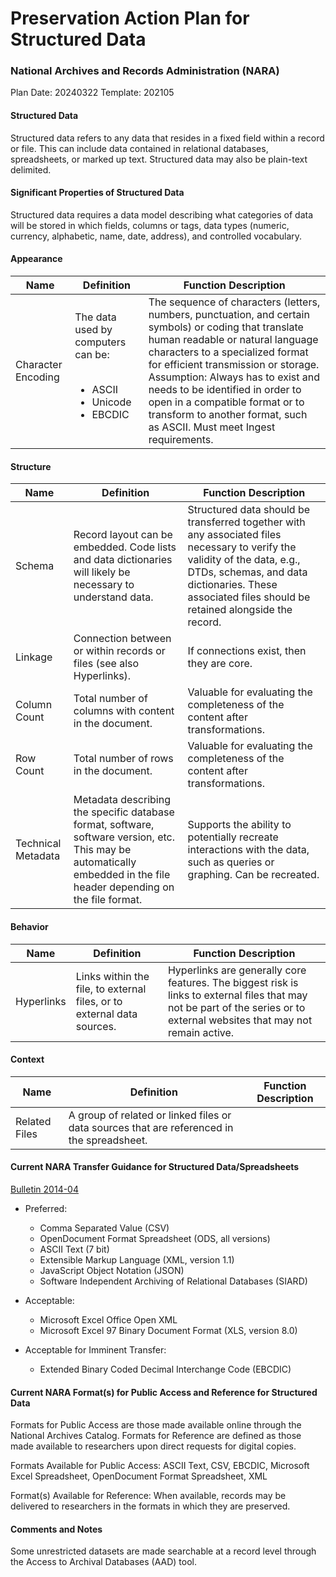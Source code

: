 # Preservation Action Plan for Structured Data
### National Archives and Records Administration (NARA)

Plan Date: 20240322
Template: 202105

#### Structured Data
Structured data refers to any data that resides in a fixed field within a record or file. This can include data contained in relational databases, spreadsheets, or marked up text. Structured data may also be plain-text delimited.

#### Significant Properties of Structured Data
Structured data requires a data model describing what categories of data will be stored in which fields, columns or tags, data types (numeric, currency, alphabetic, name, date, address), and controlled vocabulary.

#### Appearance
| Name  | Definition  | Function Description  |
| ------------ | ------------ | ------------ |
|Character Encoding |The data used by computers can be:<br><br> <ul><li>ASCII<li>Unicode<li>EBCDIC|The sequence of characters (letters, numbers, punctuation, and certain symbols) or coding that translate human readable or natural language characters to a specialized format for efficient transmission or storage. Assumption: Always has to exist and needs to be identified in order to open in a compatible format or to transform to another format, such as ASCII.  Must meet Ingest requirements. |


#### Structure
| Name  | Definition  | Function Description  |
| ------------ | ------------ | ------------ |
|Schema | Record layout can be embedded. Code lists and data dictionaries will likely be necessary to understand data.|Structured data should be transferred together with any associated files necessary to verify the validity of the data, e.g., DTDs, schemas, and data dictionaries. These associated files should be retained alongside the record. | 
|Linkage |Connection between or within records or files (see also Hyperlinks). |If connections exist, then they are core. | 
|Column Count |Total number of columns with content in the document. |Valuable for evaluating the completeness of the content after transformations. | 
|Row Count |Total number of rows in the document. |Valuable for evaluating the completeness of the content after transformations. | 
|Technical Metadata |Metadata describing the specific database format, software, software version, etc. This may be automatically embedded in the file header depending on the file format. |Supports the ability to potentially recreate interactions with the data, such as queries or graphing. Can be recreated. | 


#### Behavior
| Name  | Definition  | Function Description  |
| ------------ | ------------ | ------------ |
| Hyperlinks |Links within the file, to external files, or to external data sources. |Hyperlinks are generally core features. The biggest risk is links to external files that may not be part of the series or to external websites that may not remain active. |



#### Context
| Name  | Definition  | Function Description  |
| ------------ | ------------ | ------------ |
|Related Files |A group of related or linked files or data sources that are referenced in the spreadsheet.| |



#### Current NARA Transfer Guidance for Structured Data/Spreadsheets 
[Bulletin 2014-04](https://www.archives.gov/records-mgmt/bulletins/2014/2014-04.html "Bulletin 2014-04")

- Preferred:
  - Comma Separated Value (CSV)
  - OpenDocument Format Spreadsheet (ODS, all versions)
  - ASCII Text (7 bit)
  - Extensible Markup Language (XML, version 1.1)
  - JavaScript Object Notation (JSON)
  - Software Independent Archiving of Relational Databases (SIARD)

- Acceptable: 
  - Microsoft Excel Office Open XML 
  - Microsoft Excel 97 Binary Document Format (XLS, version 8.0)

- Acceptable for Imminent Transfer:
  - Extended Binary Coded Decimal Interchange Code (EBCDIC)



#### Current NARA Format(s) for Public Access and Reference for Structured Data

Formats for Public Access are those made available online through the National Archives Catalog. Formats for Reference are defined as those made available to researchers upon direct requests for digital copies.

Formats Available for Public Access: ASCII Text, CSV, EBCDIC, Microsoft Excel Spreadsheet, OpenDocument Format Spreadsheet, XML

Format(s) Available for Reference: When available, records may be delivered to researchers in the formats in which they are preserved.


#### Comments and Notes

Some unrestricted datasets are made searchable at a record level through the Access to Archival Databases (AAD) tool.


